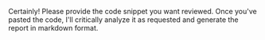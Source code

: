 Certainly! Please provide the code snippet you want reviewed. Once you've pasted the code, I'll critically analyze it as requested and generate the report in markdown format.